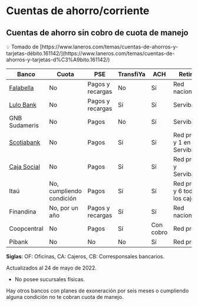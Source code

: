 # Cuentas de ahorro/corriente

## Cuentas de ahorro sin cobro de cuota de manejo

<aside>
💡 Tomado de [https://www.laneros.com/temas/cuentas-de-ahorros-y-tarjetas-débito.161142/](https://www.laneros.com/temas/cuentas-de-ahorros-y-tarjetas-d%C3%A9bito.161142/)

</aside>

| Banco | Cuota | PSE​ | TransfiYa​ | ACH​ | Retiros​ | Consignación​ | Tarjeta​ | Online​ | App | OF​ | CA​ | CB​ |
| --- | --- | --- | --- | --- | --- | --- | --- | --- | --- | --- | --- | --- |
| [Falabella](https://www.laneros.com/temas/banco-falabella.248476/) | No | Pagos y recargas​ | No​ | Sí​ | Red nacional | Nacional​ | Mastercard​ | Sí​ | Sí​ | 89​ | 63​ | 7523​ |
| [Lulo Bank](https://www.laneros.com/temas/lulo-bank.247772/) | No | Pagos y recargas​ | Sí​ | Sí​ | Servibanca | *​ | Mastercard​ | Sí*​ | Sí​ | 0*​ | 2547 | 0​ |
| GNB Sudameris | No | Pagos​ | No​ | Sí​ | Servibanca | Nacional​ | Visa​ | No​ | Sí​ | 104​ | 2533​ | 7128​ |
| [Scotiabank](https://www.laneros.com/temas/scotiabank-colpatria.225302/) | No | Pagos​ | Sí​ | Sí​ | Red propia y 1 en Servibanca | Nacional​ | Mastercard​ | Sí​ | Sí​ | 122​ | 731​ | 19732​ |
| [Caja Social](https://www.laneros.com/temas/banco-caja-social-colmena-bcsc.142079/) | No | Pagos​ | Sí​ | Sí​ | Red propia y Servibanca | Local​ | Visa​ | Sí​ | Sí​ | 242​ | 678​ | 2705​ |
| Itaú | No, cumpliendo condición | Pagos​ | Sí​ | Sí​ | Red propia y 6 todos los cajeros | Nacional​ | Mastercard​ | Sí​ | Sí​ | 84​ | 109​ | 5073​ |
| Finandina | No, por un año | Pagos y recargas​ | Sí​ | Sí​ | Red nacional | Nacional​ | Visa​ | Sí​ | Sí​ | 13​ | 0​ | 0​ |
| Coopcentral | No | Pagos​ | Sí​ | Con cobro | Red propia | Local​ | Visa​ | No​ | Sí​ | 12​ | 0​ | 10​ |
| Pibank | No | No​ | No​ | Sí​ | Red propia | Nacional​ | No​ | Sí​ | Sí​ | 45​ | 46​ | 6825​ |

**Siglas**: OF: Oficinas, CA: Cajeros, CB: Corresponsales bancarios. 

Actualizados al 24 de mayo de 2022.

- No posee sucursales físicas.

Hay otros bancos con planes de exoneración por seis meses o cumpliendo alguna condición no te cobran cuota de manejo.